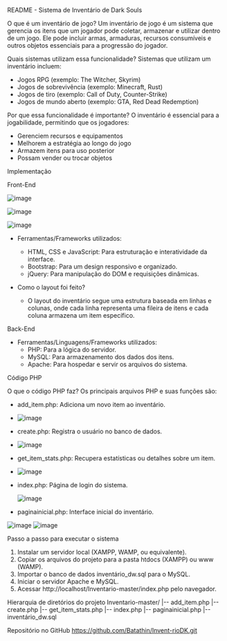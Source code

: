 README - Sistema de Inventário de Dark Souls

O que é um inventário de jogo?
Um inventário de jogo é um sistema que gerencia os itens que um jogador pode coletar, armazenar e utilizar dentro de um jogo. Ele pode incluir armas, armaduras, recursos consumíveis e outros objetos essenciais para a progressão do jogador.

Quais sistemas utilizam essa funcionalidade?
Sistemas que utilizam um inventário incluem:
- Jogos RPG (exemplo: The Witcher, Skyrim)
- Jogos de sobrevivência (exemplo: Minecraft, Rust)
- Jogos de tiro (exemplo: Call of Duty, Counter-Strike)
- Jogos de mundo aberto (exemplo: GTA, Red Dead Redemption)

Por que essa funcionalidade é importante?
O inventário é essencial para a jogabilidade, permitindo que os jogadores:
- Gerenciem recursos e equipamentos
- Melhorem a estratégia ao longo do jogo
- Armazem itens para uso posterior
- Possam vender ou trocar objetos

Implementação

Front-End


  ![image](https://github.com/user-attachments/assets/7eceb6a3-0820-4d3a-88df-1763a65f0c68)

  ![image](https://github.com/user-attachments/assets/798edc4b-9224-499d-9566-7bbc180be47c)

  ![image](https://github.com/user-attachments/assets/34f8ef40-4040-473e-a404-053ee3bf310f)


- Ferramentas/Frameworks utilizados:
  - HTML, CSS e JavaScript: Para estruturação e interatividade da interface.
  - Bootstrap: Para um design responsivo e organizado.
  - jQuery: Para manipulação do DOM e requisições dinâmicas.

- Como o layout foi feito?
  - O layout do inventário segue uma estrutura baseada em linhas e colunas, onde cada linha representa uma fileira de itens e cada coluna armazena um item específico.

Back-End
- Ferramentas/Linguagens/Frameworks utilizados:
  - PHP: Para a lógica do servidor.
  - MySQL: Para armazenamento dos dados dos itens.
  - Apache: Para hospedar e servir os arquivos do sistema.

Código PHP

O que o código PHP faz?
Os principais arquivos PHP e suas funções são:
- add_item.php: Adiciona um novo item ao inventário.
- ![image](https://github.com/user-attachments/assets/e68d880f-4eda-4cbe-99dc-6f5186eb0d8f)

- create.php: Registra o usuário no banco de dados.
- ![image](https://github.com/user-attachments/assets/82b607a4-15f7-4299-b147-9dc651dd07be)

- get_item_stats.php: Recupera estatísticas ou detalhes sobre um item.
- ![image](https://github.com/user-attachments/assets/49909456-9586-41cc-bd1a-fc49659c741a)

  
- index.php: Página de login do sistema.

  ![image](https://github.com/user-attachments/assets/23f2779e-0a81-42e6-b347-f424f573f5b9)

- paginainicial.php: Interface inicial do inventário.

 ![image](https://github.com/user-attachments/assets/75f6e915-1a2b-4667-8b13-07312043b9ed)
 ![image](https://github.com/user-attachments/assets/fb71527c-2cc3-4b3e-a369-f673f5989780)


Passo a passo para executar o sistema
1. Instalar um servidor local (XAMPP, WAMP, ou equivalente).
2. Copiar os arquivos do projeto para a pasta htdocs (XAMPP) ou www (WAMP).
3. Importar o banco de dados inventário_dw.sql para o MySQL.
4. Iniciar o servidor Apache e MySQL.
5. Acessar http://localhost/Inventario-master/index.php pelo navegador.

Hierarquia de diretórios do projeto
Inventario-master/
|-- add_item.php
|-- create.php
|-- get_item_stats.php
|-- index.php
|-- paginainicial.php
|-- inventário_dw.sql

Repositório no GitHub
https://github.com/Batathin/Invent-rioDK.git
